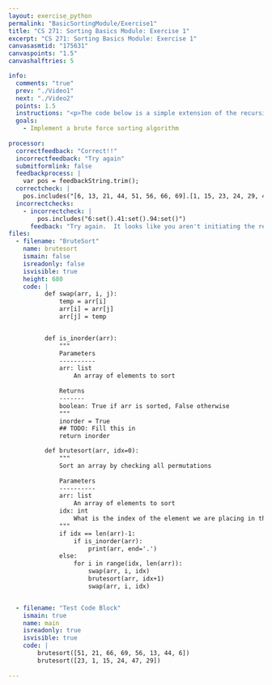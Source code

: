 ```yaml
---
layout: exercise_python
permalink: "BasicSortingModule/Exercise1"
title: "CS 271: Sorting Basics Module: Exercise 1"
excerpt: "CS 271: Sorting Basics Module: Exercise 1"
canvasasmtid: "175631"
canvaspoints: "1.5"
canvashalftries: 5

info:
  comments: "true"
  prev: "./Video1"
  next: "./Video2"
  points: 1.5
  instructions: "<p>The code below is a simple extension of the recursive permutation code, which is modified to print out one of the permutations as soon as it is in sorted order.  Fill in the <code>is_inorder</code> method below to return <code>True</code> if an array's elements are in ascending order, and <code>False</code> otherwise.  You should be able to accomplish this with a single loop that looks at all pairs of adjacent elements.  Once you're finished this, the brute force sorting code will work correctly.</p>"
  goals:
    - Implement a brute force sorting algorithm
    
processor:  
  correctfeedback: "Correct!!" 
  incorrectfeedback: "Try again"
  submitformlink: false
  feedbackprocess: | 
    var pos = feedbackString.trim();
  correctcheck: |
    pos.includes("[6, 13, 21, 44, 51, 56, 66, 69].[1, 15, 23, 24, 29, 47]")
  incorrectchecks:
    - incorrectcheck: |
        pos.includes("6:set().41:set().94:set()")
      feedback: "Try again.  It looks like you aren't initiating the recursive calls"
files:
  - filename: "BruteSort"
    name: brutesort
    ismain: false
    isreadonly: false
    isvisible: true
    height: 680
    code: | 
          def swap(arr, i, j):
              temp = arr[i]
              arr[i] = arr[j]
              arr[j] = temp


          def is_inorder(arr):
              """
              Parameters
              ----------
              arr: list
                  An array of elements to sort
              
              Returns
              -------
              boolean: True if arr is sorted, False otherwise
              """
              inorder = True
              ## TODO: Fill this in
              return inorder

          def brutesort(arr, idx=0):
              """
              Sort an array by checking all permutations
              
              Parameters
              ----------
              arr: list
                  An array of elements to sort
              idx: int
                  What is the index of the element we are placing in the array
              """
              if idx == len(arr)-1:
                  if is_inorder(arr):
                      print(arr, end='.')
              else:
                  for i in range(idx, len(arr)):
                      swap(arr, i, idx)
                      brutesort(arr, idx+1)
                      swap(arr, i, idx)


  - filename: "Test Code Block"
    ismain: true
    name: main
    isreadonly: true
    isvisible: true
    code: |
        brutesort([51, 21, 66, 69, 56, 13, 44, 6])
        brutesort([23, 1, 15, 24, 47, 29])
        
---
```

